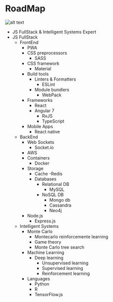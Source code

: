 # RoadMap
![alt text](https://github.com/Diegorandom/RoadMap/blob/master/RoadMap(1).png)

- JS FullStack & Intelligent Systems Expert
- JS FullStack
  - FrontEnd
    - PWA
    - CSS preprocessors
      - SASS
    - CSS framework
      - Material
    - Build tools
      - Linters & Formatters
        - ESLint
      - Module bundlers
        - WebPack
    - Frameworks
      - React
      - Angular 7
        - RxJS
        - TypeScript
    - Mobile Apps
      - React native
  - BackEnd
    - Web Sockets
      - Socket.io
    - AWS
    - Containers
      - Docker
    - Storage
      - Cache
        -Redis
      - Databases
        - Relational DB
          - MySQL
        - NoSQL DB
          - Mongo db
          - Cassandra
          - Neo4j
    - Node.js
      - Express.js
  - Intelligent Systems
    - Monte Carlo
      - Montecarlo reinforcemente learning
      - Game theory
      - Monte Carlo tree search
    - Machine Learning
      - Deep learning
        - Unsupervised learning
        - Supervised learning
        - Reinforcement learning
    - Languages
      - Python 
      - R
      - TensorFlow.js
    
